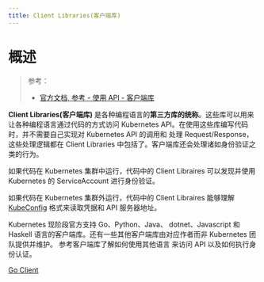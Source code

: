```yaml
---
title: Client Libraries(客户端库)
---
```


# 概述

> 参考：
>
> - [官方文档, 参考 - 使用 API - 客户端库](https://kubernetes.io/docs/reference/using-api/client-libraries/)

**Client Libraries(客户端库)** 是各种编程语言的**第三方库的统称**。这些库可以用来让各种编程语言通过代码的方式访问 Kubernetes API。在使用这些库编写代码时，并不需要自己实现对 Kubernetes API 的调用和 处理 Request/Response，这些处理逻辑都在 Client Libraries 中包括了。客户端库还会处理诸如身份验证之类的行为。

如果代码在 Kubernetes 集群中运行，代码中的 Client Libraires 可以发现并使用 Kubernetes 的 ServiceAccount 进行身份验证。

如果代码在 Kubernetes 集群外运行，代码中的 Client Libraires 能够理解 [KubeConfig](/docs/10.云原生/Kubernetes/API%20访问控制/Authenticating(认证)/User%20Account(KubeConfig).md) 格式来读取凭据和 API 服务器地址。

Kubernetes 现阶段官方支持 Go、Python、Java、 dotnet、Javascript 和 Haskell 语言的客户端库。还有一些其他客户端库由对应作者而非 Kubernetes 团队提供并维护。 参考客户端库了解如何使用其他语言 来访问 API 以及如何执行身份认证。

[Go Client](/docs/10.云原生/Kubernetes/Kubernetes%20开发/Client%20Libraries(客户端库)/Go%20Client.md)